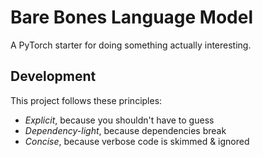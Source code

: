 # Bare Bones Language Model

A PyTorch starter for doing something actually interesting.

## Development

This project follows these principles:

- _Explicit_, because you shouldn't have to guess
- _Dependency-light_, because dependencies break
- _Concise_, because verbose code is skimmed & ignored
